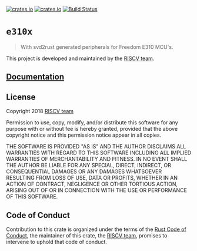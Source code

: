 [![crates.io](https://img.shields.io/crates/d/e310x.svg)](https://crates.io/crates/e310x)
[![crates.io](https://img.shields.io/crates/v/e310x.svg)](https://crates.io/crates/e310x)
[![Build Status](https://travis-ci.org/riscv-rust/e310x.svg?branch=master)](https://travis-ci.org/riscv-rust/e310x)

# `e310x`

> With svd2rust generated peripherals for Freedom E310 MCU's.

This project is developed and maintained by the [RISCV team][team].

## [Documentation](https://docs.rs/crate/e310x)

## License

Copyright 2018 [RISCV team][team]

Permission to use, copy, modify, and/or distribute this software for any purpose
with or without fee is hereby granted, provided that the above copyright notice
and this permission notice appear in all copies.

THE SOFTWARE IS PROVIDED "AS IS" AND THE AUTHOR DISCLAIMS ALL WARRANTIES WITH
REGARD TO THIS SOFTWARE INCLUDING ALL IMPLIED WARRANTIES OF MERCHANTABILITY AND
FITNESS. IN NO EVENT SHALL THE AUTHOR BE LIABLE FOR ANY SPECIAL, DIRECT,
INDIRECT, OR CONSEQUENTIAL DAMAGES OR ANY DAMAGES WHATSOEVER RESULTING FROM LOSS
OF USE, DATA OR PROFITS, WHETHER IN AN ACTION OF CONTRACT, NEGLIGENCE OR OTHER
TORTIOUS ACTION, ARISING OUT OF OR IN CONNECTION WITH THE USE OR PERFORMANCE OF
THIS SOFTWARE.

## Code of Conduct

Contribution to this crate is organized under the terms of the [Rust Code of
Conduct][CoC], the maintainer of this crate, the [RISCV team][team], promises
to intervene to uphold that code of conduct.

[CoC]: CODE_OF_CONDUCT.md
[team]: https://github.com/rust-embedded/wg#the-riscv-team
